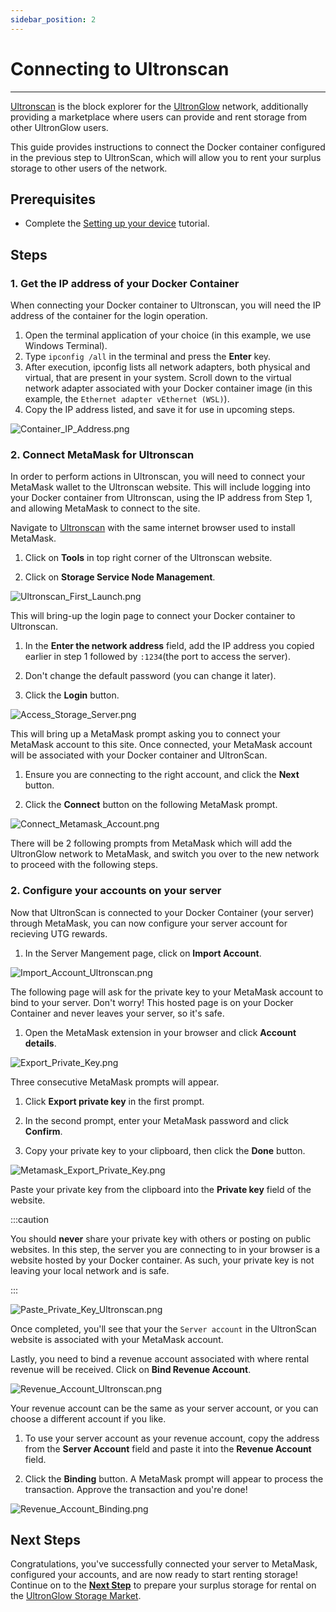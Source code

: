 ```yaml
---
sidebar_position: 2
---
```

# Connecting to Ultronscan
---
[Ultronscan](https://www.ultronscan.io) is the block explorer for the [UltronGlow](https://www.ultronglow.io)
network, additionally providing a marketplace where users can provide and rent storage
from other UltronGlow users.

This guide provides instructions to connect the Docker container configured in the previous step to UltronScan,
which will allow you to rent your surplus storage to other users of the network.

## Prerequisites

* Complete the [Setting up your device](setting-up-your-device.md) tutorial.

## Steps

### 1. Get the IP address of your Docker Container

When connecting your Docker container to Ultronscan, you will need the IP address of the container
for the login operation.

1. Open the terminal application of your choice (in this example, we use Windows Terminal).
2. Type ```ipconfig /all``` in the terminal and press the **Enter** key.
3. After execution, ipconfig lists all network adapters, both physical and virtual, that are
   present in your system.  Scroll down to the virtual network adapter associated with your
   Docker container image (in this example, the ```Ethernet adapter vEthernet (WSL)```).
4. Copy the IP address listed, and save it for use in upcoming steps.

![Container_IP_Address.png](Container_IP_Address.png)

### 2. Connect MetaMask for Ultronscan

In order to perform actions in Ultronscan, you will need to connect your MetaMask wallet to the
Ultronscan website.  This will include logging into your Docker container from Ultronscan, using
the IP address from Step 1, and allowing MetaMask to connect to the site.

Navigate to [Ultronscan](https://www.ultronscan.io) with the same internet browser used to install MetaMask.

1. Click on **Tools** in top right corner of the Ultronscan website.

1. Click on **Storage Service Node Management**.

![Ultronscan_First_Launch.png](Ultronscan_First_Launch.png)

This will bring-up the login page to connect your Docker container to Ultronscan.

1. In the **Enter the network address** field, add the IP address you copied earlier in step 1
   followed by `:1234`(the port to access the server).

2. Don't change the default password (you can change it later).

3. Click the **Login** button.

![Access_Storage_Server.png](Access_Storage_Server.png)

This will bring up a MetaMask prompt asking you to connect your MetaMask account to this site.
Once connected, your MetaMask account will be associated with your Docker container and UltronScan.

1. Ensure you are connecting to the right account, and click the **Next** button.

2. Click the **Connect** button on the following MetaMask prompt.

![Connect_Metamask_Account.png](Connect_Metamask_Account.png)

There will be 2 following prompts from MetaMask which will add the UltronGlow network to MetaMask,
and switch you over to the new network to proceed with the following steps.

### 2. Configure your accounts on your server

Now that UltronScan is connected to your Docker Container (your server) through MetaMask, you can
now configure your server account for recieving UTG rewards.

1. In the Server Mangement page, click on **Import Account**.

![Import_Account_Ultronscan.png](Import_Account_Ultronscan.png)

The following page will ask for the private key to your MetaMask account to bind to your server.
Don't worry!  This hosted page is on your Docker Container and never leaves your server, so it's
safe.

1. Open the MetaMask extension in your browser and click **Account details**.

![Export_Private_Key.png](Export_Private_Key.png)

Three consecutive MetaMask prompts will appear.

1. Click **Export private key** in the first prompt.

2. In the second prompt, enter your MetaMask password and click **Confirm**.

3. Copy your private key to your clipboard, then click the **Done** button.

![Metamask_Export_Private_Key.png](Metamask_Export_Private_Key.png)

Paste your private key from the clipboard into the **Private key** field of the website.

:::caution

You should **never** share your private key with others or posting on public websites.  In this step, the server you
are connecting to in your browser is a website hosted by your Docker container.  As such, your private key is not leaving
your local network and is safe.

:::

![Paste_Private_Key_Ultronscan.png](Paste_Private_Key_Ultronscan.png)

Once completed, you'll see that your the `Server account` in the UltronScan website is associated with your MetaMask account.

Lastly, you need to bind a revenue account associated with where rental revenue will be received. Click on **Bind Revenue Account**.

![Revenue_Account_Ultronscan.png](Revenue_Account_Ultronscan.png)

Your revenue account can be the same as your server account, or you can choose a different account
if you like.

1. To use your server account as your revenue account, copy the address from the
   **Server Account** field and paste it into the **Revenue Account** field.

2. Click the **Binding** button.  A MetaMask prompt will appear to process the transaction.  Approve
   the transaction and you're done!

![Revenue_Account_Binding.png](Revenue_Account_Binding.png)

## Next Steps

Congratulations, you've successfully connected your server to MetaMask, configured your accounts,
and are now ready to start renting storage!  Continue on to the [**Next Step**](preparing-storage-for-rental.md)
to prepare your surplus storage for rental on the [UltronGlow Storage Market](https://www.ultronscan.io/market).